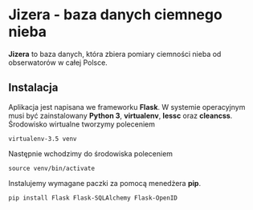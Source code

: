 # Jizera - baza danych ciemnego nieba

**Jizera** to baza danych, która zbiera pomiary ciemności nieba
od obserwatorów w całej Polsce.

## Instalacja
Aplikacja jest napisana we frameworku **Flask**. W systemie operacyjnym
musi być zainstalowany **Python 3**, **virtualenv**, **lessc** oraz **cleancss**. Środowisko wirtualne tworzymy poleceniem
```
virtualenv-3.5 venv
```
Następnie wchodzimy do środowiska poleceniem
```
source venv/bin/activate
```
Instalujemy wymagane paczki za pomocą menedżera **pip**.
```
pip install Flask Flask-SQLAlchemy Flask-OpenID
```
